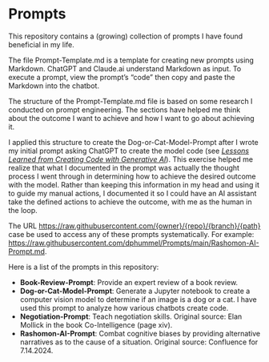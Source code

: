 # Prompts

This repository contains a (growing) collection of prompts I have found beneficial in my life.

The file Prompt-Template.md is a template for creating new prompts using Markdown. ChatGPT and Claude.ai understand Markdown as input. To execute a prompt, view the prompt’s “code” then copy and paste the Markdown into the chatbot.

The structure of the Prompt-Template.md file is based on some research I conducted on prompt engineering. The sections have helped me think about the outcome I want to achieve and how I want to go about achieving it.

I applied this structure to create the Dog-or-Cat-Model-Prompt after I wrote my initial prompt asking ChatGPT to create the model code (see [*Lessons Learned from Creating Code with Generative AI*](https://dphummel.github.io/CreatingCode.html)). This exercise helped me realize that what I documented in the prompt was actually the thought process I went through in determining how to achieve the desired outcome with the model. Rather than keeping this information in my head and using it to guide my manual actions, I documented it so I could have an AI assistant take the defined actions to achieve the outcome, with me as the human in the loop.

The URL https://raw.githubusercontent.com/{owner}/{repo}/{branch}/{path} case be used to access any of these prompts systematically.  For example: https://raw.githubusercontent.com/dphummel/Prompts/main/Rashomon-AI-Prompt.md.

Here is a list of the prompts in this repository:

- **Book-Review-Prompt**: Provide an expert review of a book review.
- **Dog-or-Cat-Model-Prompt**: Generate a Jupyter notebook to create a computer vision model to determine if an image is a dog or a cat. I have used this prompt to analyze how various chatbots create code.
- **Negotiation-Prompt**: Teach negotiation skills. Original source: Elan Mollick in the book Co-Intelligence (page xiv).
- **Rashomon-AI-Prompt**: Combat cognitive biases by providing alternative narratives as to the cause of a situation. Original source: Confluence for 7.14.2024.

